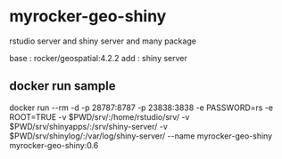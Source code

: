# myrocker-geo-shiny

rstudio server and shiny server and many package

base : rocker/geospatial:4.2.2
add : shiny server

## docker run sample

docker run --rm -d -p 28787:8787 -p 23838:3838 -e PASSWORD=rs -e ROOT=TRUE -v $PWD/srv/:/home/rstudio/srv/ -v $PWD/srv/shinyapps/:/srv/shiny-server/ -v $PWD/srv/shinylog/:/var/log/shiny-server/ --name myrocker-geo-shiny myrocker-geo-shiny:0.6